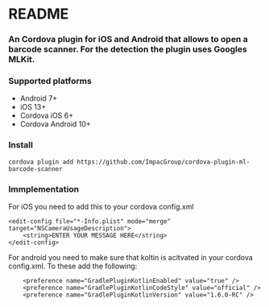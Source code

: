 # README #

### An Cordova plugin for iOS and Android that allows to open a barcode scanner. For the detection the plugin uses Googles MLKit. ###

### Supported platforms ###
- Android 7+
- iOS 13+
- Cordova iOS 6+
- Cordova Android 10+

### Install ###

```
cordova plugin add https://github.com/ImpacGroup/cordova-plugin-ml-barcode-scanner

```

### Immplementation ###

For iOS you need to add this to your cordova config.xml

```
<edit-config file="*-Info.plist" mode="merge" target="NSCameraUsageDescription">
    <string>ENTER YOUR MESSAGE HERE</string>
</edit-config>

```

For android you need to make sure that koltin is acitvated in your cordova config.xml.
To these add the following:

```
    <preference name="GradlePluginKotlinEnabled" value="true" />
    <preference name="GradlePluginKotlinCodeStyle" value="official" />
    <preference name="GradlePluginKotlinVersion" value="1.6.0-RC" />
```

